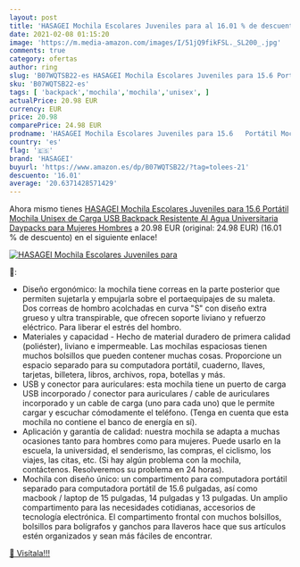 ```yaml
---
layout: post
title: 'HASAGEI Mochila Escolares Juveniles para al 16.01 % de descuento'
date: 2021-02-08 01:15:20
image: 'https://m.media-amazon.com/images/I/51jQ9fikFSL._SL200_.jpg'
comments: true
category: ofertas
author: ring
slug: 'B07WQTSB22-es HASAGEI Mochila Escolares Juveniles para 15.6 Portátil...'
sku: 'B07WQTSB22-es'
tags: [ 'backpack','mochila','mochila','unisex', ]
actualPrice: 20.98 EUR
currency: EUR
price: 20.98
comparePrice: 24.98 EUR
prodname: 'HASAGEI Mochila Escolares Juveniles para 15.6   Portátil Mochila Unisex de Carga USB Backpack Resistente Al Agua Universitaria Daypacks para Mujeres Hombres'
country: 'es'
flag: '🇪🇸'
brand: 'HASAGEI'
buyurl: 'https://www.amazon.es/dp/B07WQTSB22/?tag=tolees-21'
descuento: '16.01'
average: '20.6371428571429'
---
```


Ahora mismo tienes [HASAGEI Mochila Escolares Juveniles para 15.6   Portátil Mochila Unisex de Carga USB Backpack Resistente Al Agua Universitaria Daypacks para Mujeres Hombres](https://www.amazon.es/dp/B07WQTSB22/?tag=tolees-21) a 20.98 EUR (original: 24.98 EUR) (16.01 %  de descuento) en el siguiente enlace!

[![HASAGEI Mochila Escolares Juveniles para](https://m.media-amazon.com/images/I/51jQ9fikFSL._SL200_.jpg)](https://www.amazon.es/dp/B07WQTSB22/?tag=tolees-21)

🔎:

- Diseño ergonómico: la mochila tiene correas en la parte posterior que permiten sujetarla y empujarla sobre el portaequipajes de su maleta. Dos correas de hombro acolchadas en curva "S" con diseño extra grueso y ultra transpirable, que ofrecen soporte liviano y refuerzo eléctrico. Para liberar el estrés del hombro.
- Materiales y capacidad - Hecho de material duradero de primera calidad (poliéster), liviano e impermeable. Las mochilas espaciosas tienen muchos bolsillos que pueden contener muchas cosas. Proporcione un espacio separado para su computadora portátil, cuaderno, llaves, tarjetas, billetera, libros, archivos, ropa, botellas y más.
- USB y conector para auriculares: esta mochila tiene un puerto de carga USB incorporado / conector para auriculares / cable de auriculares incorporado y un cable de carga (uno para cada uno) que le permite cargar y escuchar cómodamente el teléfono. (Tenga en cuenta que esta mochila no contiene el banco de energía en sí).
- Aplicación y garantía de calidad: nuestra mochila se adapta a muchas ocasiones tanto para hombres como para mujeres. Puede usarlo en la escuela, la universidad, el senderismo, las compras, el ciclismo, los viajes, las citas, etc. (Si hay algún problema con la mochila, contáctenos. Resolveremos su problema en 24 horas).
- Mochila con diseño único: un compartimento para computadora portátil separado para computadora portátil de 15.6 pulgadas, así como macbook / laptop de 15 pulgadas, 14 pulgadas y 13 pulgadas. Un amplio compartimento para las necesidades cotidianas, accesorios de tecnología electrónica. El compartimento frontal con muchos bolsillos, bolsillos para bolígrafos y ganchos para llaveros hace que sus artículos estén organizados y sean más fáciles de encontrar.

[🛒 Visítala!!!](https://www.amazon.es/dp/B07WQTSB22/?tag=tolees-21)
